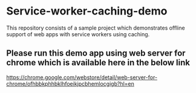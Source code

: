 # Service-worker-caching-demo
This repository consists of a sample project which demonstrates offline support of web apps with service workers using caching.

<h2>Please run this demo app using web server for chrome which is available here in the below link</h2>

https://chrome.google.com/webstore/detail/web-server-for-chrome/ofhbbkphhbklhfoeikjpcbhemlocgigb?hl=en

